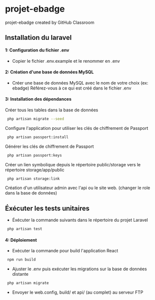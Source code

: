 # projet-ebadge

projet-ebadge created by GitHub Classroom

## Installation du laravel

#### 1: Configuration du fichier .env

- Copier le fichier .env.example et le renommer en .env

#### 2: Création d'une base de données MySQL

- Créer une base de données MySQL avec le nom de votre choix (ex: ebadge) Référez-vous à ce qui est créé dans le fichier .env




#### 3: Installation des dépendances

Créer tous les tables dans la base de données
```bash
 php artisan migrate --seed
```

Configure l'application pour utiliser les clés de chiffrement de Passport
```bash
 php artisan passport:install
```

Générer les clés de chiffrement de Passport
```bash
 php artisan passport:keys
```

Créer un lien symbolique depuis le répertoire public/storage vers le répertoire storage/app/public
```bash
 php artisan storage:link
```

Création d'un utilisateur admin avec l'api ou le site web. (changer le role dans la base de données)

## Éxécuter les tests unitaires

- Éxécuter la commande suivants dans le répertoire du projet Laravel

```bash
 php artisan test
```


#### 4: Déploiement

- Exécuter la commande pour build l'application React
```bash
 npm run build
```

- Ajuster le .env puis exécuter les migrations sur la base de données distante
```bash
 php artisan migrate
```

- Envoyer le web.config, build/ et api/ (au complet) au serveur FTP